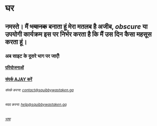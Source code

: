 # घर
## नमस्ते। मैं ~~भयानक~~ बनाता हूं मेरा मतलब है **अजीब, _obscure_ या उपयोगी कार्यक्रम** इस पर निर्भर करता है कि मैं उस दिन कैसा महसूस करता हूं।
### अब साइट के दूसरे भाग पर जाएँ! 
#### [परियोजनाओं](https://squibbywastaken.gq/hi/projectshi.html)
#### [संपर्क AJAY करें](https://squibbywastaken.gq/hi/contacthi.html)
###### <sub>संपर्क करना: contact@squibbywastaken.gq</sub>
###### <sub>मदद करना: help@squibbywastaken.gq</sub>
###### <sub>[भाषा](https://squibbywastaken.gq/hi/languagehi.html)